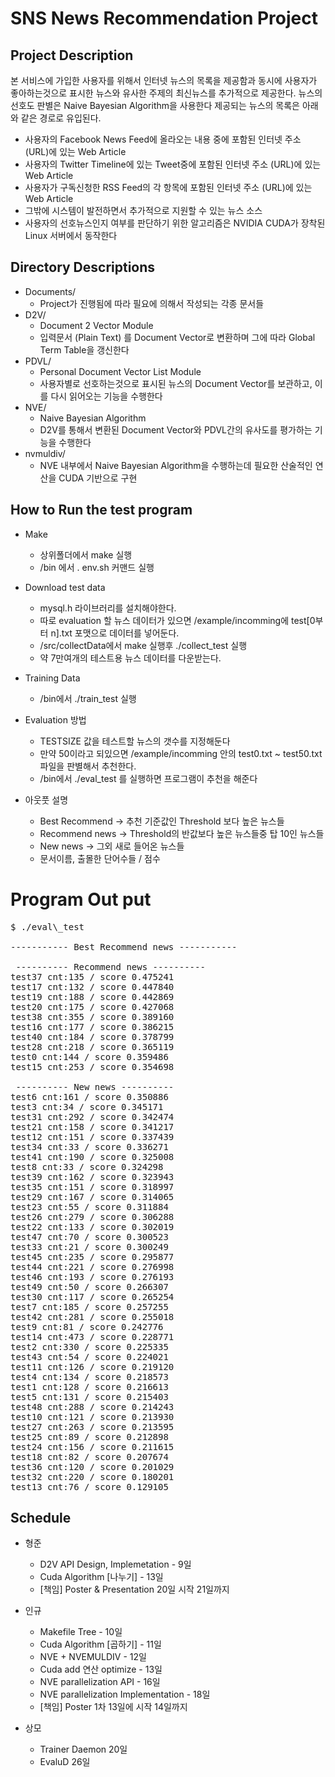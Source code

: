 SNS News Recommendation Project
===============================

Project Description
-------------------
본 서비스에 가입한 사용자를 위해서 인터넷 뉴스의 목록을 제공함과 동시에 사용자가 좋아하는것으로 표시한 뉴스와 유사한 주제의 최신뉴스를 추가적으로 제공한다.
뉴스의 선호도 판별은 Naive Bayesian Algorithm을 사용한다
제공되는 뉴스의 목록은 아래와 같은 경로로 유입된다.
- 사용자의 Facebook News Feed에 올라오는 내용 중에 포함된 인터넷 주소 (URL)에 있는 Web Article
- 사용자의 Twitter Timeline에 있는 Tweet중에 포함된 인터넷 주소 (URL)에 있는 Web Article
- 사용자가 구독신청한 RSS Feed의 각 항목에 포함된 인터넷 주소 (URL)에 있는 Web Article
- 그밖에 시스템이 발전하면서 추가적으로 지원할 수 있는 뉴스 소스
- 사용자의 선호뉴스인지 여부를 판단하기 위한 알고리즘은 NVIDIA CUDA가 장착된 Linux 서버에서 동작한다


Directory Descriptions
----------------------
- Documents/
    - Project가 진행됨에 따라 필요에 의해서 작성되는 각종 문서들
- D2V/
    - Document 2 Vector Module
    - 입력문서 (Plain Text) 를 Document Vector로 변환하며 그에 따라 Global Term Table을 갱신한다
- PDVL/
    - Personal Document Vector List Module
    - 사용자별로 선호하는것으로 표시된 뉴스의 Document Vector를 보관하고, 이를 다시 읽어오는 기능을 수행한다
- NVE/
    - Naive Bayesian Algorithm
    - D2V를 통해서 변환된 Document Vector와 PDVL간의 유사도를 평가하는 기능을 수행한다
- nvmuldiv/
    - NVE 내부에서 Naive Bayesian Algorithm을 수행하는데 필요한 산술적인 연산을 CUDA 기반으로 구현

How to Run the test program
--------------------------
- Make
	- 상위폴더에서 make 실행
	- /bin 에서 . env.sh 커맨드 실행
- Download test data
	- mysql.h 라이브러리를 설치해야한다. 
	- 따로 evaluation 할 뉴스 데이터가 있으면 /example/incomming에 test[0부터 n].txt 포맷으로 데이터를 넣어둔다.
	- /src/collectData에서 make 실행후 ./collect_test 실행 
	- 약 7만여개의 테스트용 뉴스 데이터를 다운받는다.
- Training Data
	- /bin에서 ./train_test 실행
- Evaluation 방법
 	- TESTSIZE 값을 테스트할 뉴스의 갯수를 지정해둔다
	- 만약 50이라고 되있으면 /example/incomming 안의 test0.txt ~ test50.txt 파일을 판별해서 추천한다.
	- /bin에서 ./eval_test 를 실행하면 프로그램이 추천을 해준다

- 아웃풋 설명
	- Best Recommend -> 추천 기준값인 Threshold 보다 높은 뉴스들
	- Recommend news -> Threshold의 반값보다 높은 뉴스들중 탑 10인 뉴스들
	- New news 		 -> 그외 새로 들어온 뉴스들
	- 문서이름, 출몰한 단어수들 / 점수

Program Out put
===============

<pre>
$ ./eval\_test

----------- Best Recommend news -----------

 ---------- Recommend news ----------
test37 cnt:135 / score 0.475241
test17 cnt:132 / score 0.447840
test19 cnt:188 / score 0.442869
test20 cnt:175 / score 0.427068
test38 cnt:355 / score 0.389160
test16 cnt:177 / score 0.386215
test40 cnt:184 / score 0.378799
test28 cnt:218 / score 0.365119
test0 cnt:144 / score 0.359486
test15 cnt:253 / score 0.354698

 ---------- New news ----------
test6 cnt:161 / score 0.350886
test3 cnt:34 / score 0.345171
test31 cnt:292 / score 0.342474
test21 cnt:158 / score 0.341217
test12 cnt:151 / score 0.337439
test34 cnt:33 / score 0.336271
test41 cnt:190 / score 0.325008
test8 cnt:33 / score 0.324298
test39 cnt:162 / score 0.323943
test35 cnt:151 / score 0.318997
test29 cnt:167 / score 0.314065
test23 cnt:55 / score 0.311884
test26 cnt:279 / score 0.306288
test22 cnt:133 / score 0.302019
test47 cnt:70 / score 0.300523
test33 cnt:21 / score 0.300249
test45 cnt:235 / score 0.295877
test44 cnt:221 / score 0.276998
test46 cnt:193 / score 0.276193
test49 cnt:50 / score 0.266307
test30 cnt:117 / score 0.265254
test7 cnt:185 / score 0.257255
test42 cnt:281 / score 0.255018
test9 cnt:81 / score 0.242776
test14 cnt:473 / score 0.228771
test2 cnt:330 / score 0.225335
test43 cnt:54 / score 0.224021
test11 cnt:126 / score 0.219120
test4 cnt:134 / score 0.218573
test1 cnt:128 / score 0.216613
test5 cnt:131 / score 0.215403
test48 cnt:288 / score 0.214243
test10 cnt:121 / score 0.213930
test27 cnt:263 / score 0.213595
test25 cnt:89 / score 0.212898
test24 cnt:156 / score 0.211615
test18 cnt:82 / score 0.207674
test36 cnt:120 / score 0.201029
test32 cnt:220 / score 0.180201
test13 cnt:76 / score 0.129105
</pre>


Schedule
--------
- 형준
    - D2V API Design, Implemetation - 9일
    - Cuda Algorithm [나누기] - 13일
    - [책임] Poster & Presentation 20일 시작 21일까지

- 인규
    - Makefile Tree - 10일
    - Cuda Algorithm [곱하기] - 11일
    - NVE + NVEMULDIV - 12일
    - Cuda add 연산 optimize - 13일
    - NVE parallelization API - 16일
    - NVE parallelization Implementation - 18일 
    - [책임] Poster 1차 13일에 시작 14일까지

- 상모
    - Trainer Daemon 20일
    - EvaluD 26일

